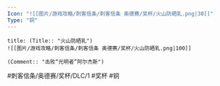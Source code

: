 ```yaml
---
Icon: "![[图片/游戏攻略/刺客信条/刺客信条 奥德赛/奖杯/火山防晒乳.png|30]]"
Type: "铜"
---
```

```ad-common-bronze-trophy
title: (Title:: "火山防晒乳")
![[图片/游戏攻略/刺客信条/刺客信条 奥德赛/奖杯/火山防晒乳.png|100]]

(Comment:: "击败“光明者”阿尔杰斯")
```

#刺客信条/奥德赛/奖杯/DLC/1 #奖杯 #铜
